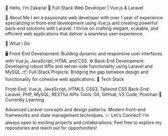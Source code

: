 👋 Hello, I'm Zakaria!
🎯 Full-Stack Web Developer | Vue.js & Laravel

🌟 About Me
I am a passionate web developer with over 1 year of experience specializing in front-end development using Vue.js and creating powerful back-end solutions with Laravel. I thrive on crafting elegant, scalable, and efficient web applications that deliver a seamless user experience.

💼 What I Do

🖥️ Front-End Development: Building dynamic and responsive user interfaces with Vue.js, JavaScript, HTML and CSS.
⚙️ Back-End Development: Developing robust APIs and server-side functionality using Laravel and MySQL.
📦 Full-Stack Projects: Bridging the gap between design and functionality for cohesive web applications.
🚀 Tech Stack

Front-End: Vue.js, JavaScript, HTML5, CSS3, Tailwind CSS
Back-End: Laravel, PHP, MySQL, RESTful APIs
Tools: Git, GitHub, VS Code, Postman
🌱 Currently Learning

Advanced Laravel concepts and design patterns.
Modern front-end frameworks and state management techniques.
📈 Let's Connect!
I'm always open to exciting projects and collaborations. Feel free to explore my repositories and reach out for opportunities!
